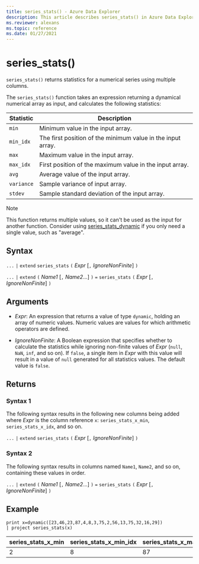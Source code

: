 ```yaml
---
title: series_stats() - Azure Data Explorer
description: This article describes series_stats() in Azure Data Explorer.
ms.reviewer: alexans
ms.topic: reference
ms.date: 01/27/2021
---
```

# series_stats()

`series_stats()` returns statistics for a numerical series using multiple columns.  

The `series_stats()` function takes an expression returning a dynamical numerical array as input, and calculates the following statistics:

Statistic | Description
---|---
 `min` | Minimum value in the input array.
 `min_idx`| The first position of the minimum value in the input array.
`max` | Maximum value in the input array.
`max_idx`| First position of the maximum value in the input array.
`avg`| Average value of the input array.
 `variance` | Sample variance of input array.
 `stdev`| Sample standard deviation of the input array.

> [!NOTE] 
> This function returns multiple values, so it can't be used as the input for another function.
> Consider using [series_stats_dynamic](./series-stats-dynamicfunction.md) if you only need a single value, such as "average".

## Syntax

`...` `|` `extend` `series_stats` `(` *Expr* [`,` *IgnoreNonFinite*] `)`

`...` `|` `extend` `(` *Name1* [`,` *Name2*...] `)` `=` `series_stats` `(` *Expr* [`,` *IgnoreNonFinite*] `)`

## Arguments

* *Expr*: An expression that returns a value of type `dynamic`, holding
  an array of numeric values. Numeric values are values for which arithmetic
  operators are defined.
  
* *IgnoreNonFinite*: A Boolean expression that specifies whether to calculate the
  statistics while ignoring non-finite values of *Expr* (`null`, `NaN`, `inf`, and so on).
  If `false`, a single item in *Expr* with this value will result in
  a value of `null` generated for all statistics values. The default value is `false`.

## Returns

### Syntax 1

The following syntax results in the following new columns being added where *Expr* is the column reference `x`: `series_stats_x_min`, `series_stats_x_idx`, and so on.

`...` `|` `extend` `series_stats` `(` *Expr* [`,` *IgnoreNonFinite*] `)`

### Syntax 2

The following syntax results in columns named `Name1`, `Name2`, and so on, containing these values in order.

`...` `|` `extend` `(` *Name1* [`,` *Name2*...] `)` `=` `series_stats` `(` *Expr* [`,` *IgnoreNonFinite*] `)`

## Example

<!-- csl: https://help.kusto.windows.net/Samples -->
```kusto
print x=dynamic([23,46,23,87,4,8,3,75,2,56,13,75,32,16,29]) 
| project series_stats(x)

```

|series_stats_x_min|series_stats_x_min_idx|series_stats_x_max|series_stats_x_max_idx|series_stats_x_avg|series_stats_x_stdev|series_stats_x_variance|
|---|---|---|---|---|---|---|
|2|8|87|3|32.8|28.5036338535483|812.457142857143|
